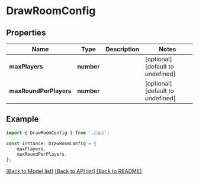 # DrawRoomConfig


## Properties

Name | Type | Description | Notes
------------ | ------------- | ------------- | -------------
**maxPlayers** | **number** |  | [optional] [default to undefined]
**maxRoundPerPlayers** | **number** |  | [optional] [default to undefined]

## Example

```typescript
import { DrawRoomConfig } from './api';

const instance: DrawRoomConfig = {
    maxPlayers,
    maxRoundPerPlayers,
};
```

[[Back to Model list]](../README.md#documentation-for-models) [[Back to API list]](../README.md#documentation-for-api-endpoints) [[Back to README]](../README.md)
